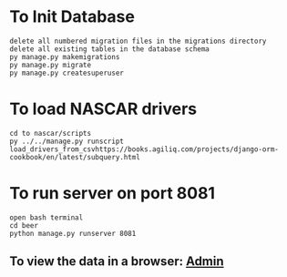 
# To Init Database

    delete all numbered migration files in the migrations directory
    delete all existing tables in the database schema
    py manage.py makemigrations
    py manage.py migrate
    py manage.py createsuperuser

# To load NASCAR drivers

    cd to nascar/scripts
    py ../../manage.py runscript load_drivers_from_csvhttps://books.agiliq.com/projects/django-orm-cookbook/en/latest/subquery.html

# To run server on port 8081

    open bash terminal
    cd beer
    python manage.py runserver 8081

## To view the data in a browser: [Admin](http://127.0.0.1:8081/admin)
